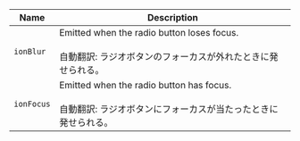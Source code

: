 
| Name | Description |
| --- | --- |
| `ionBlur` | Emitted when the radio button loses focus.<br /><br />自動翻訳: ラジオボタンのフォーカスが外れたときに発せられる。 |
| `ionFocus` | Emitted when the radio button has focus.<br /><br />自動翻訳: ラジオボタンにフォーカスが当たったときに発せられる。 |

